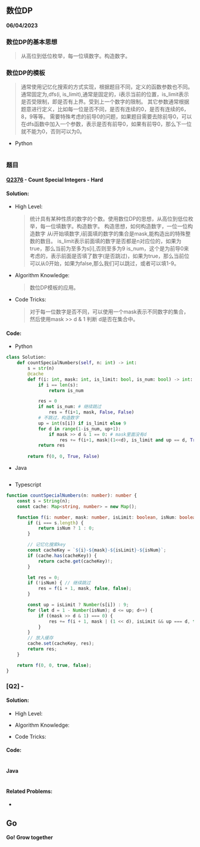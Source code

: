 ## 数位DP

**06/04/2023**


### 数位DP的基本思想
> 从高位到低位枚举，每一位填数字。构造数字。

### 数位DP的模板
> 通常使用记忆化搜索的方式实现，根据题目不同，定义的函数参数也不同。通常固定为,dfs(i, is_limit),通常是固定的，i表示当前的位置，is_limit表示是否受限制，即是否有上界。受到上一个数字的限制。
> 其它参数通常根据题意进行定义，比如每一位是否不同，是否有连续的0，是否有连续的6，8，9等等。
> 需要特殊考虑的前导0的问题，如果题目需要去除前导0，可以在dfs函数中加入一个参数，表示是否有前导0，如果有前导0，那么下一位就不能为0，否则可以为0。

- Python
```python
```

### 题目

#### [Q2376] - Count Special Integers - Hard
#### Solution:

- High Level:
  > 统计具有某种性质的数字的个数。使用数位DP的思想，从高位到低位枚举，每一位填数字。构造数字。
  > 构造思想，如何构造数字，一位一位构造数字
  > 从i开始填数字,i前面填的数字的集合是mask,能构造出的特殊整数的数目。
  > is_limit表示前面填的数字是否都是n对应位的，如果为true，那么当前为至多为s[i],否则至多为9
  > is_num，这个是为前导0来考虑的，表示前面是否填了数字(是否跳过)，如果为true，那么当前位可以从0开始，如果为false,那么我们可以跳过，或者可以填1-9。

- Algorithm Knowledge:
  > 数位DP模板的应用。

- Code Tricks:
  > 对于每一位数字是否不同，可以使用一个mask表示不同数字的集合，然后使用mask >> d & 1 判断 d是否在集合中。


#### Code:

- Python
```python
class Solution:
    def countSpecialNumbers(self, n: int) -> int:
        s = str(n)
        @cache
        def f(i: int, mask: int, is_limit: bool, is_num: bool) -> int:
            if i == len(s):
                return is_num

            res = 0
            if not is_num: # 继续跳过
                res = f(i+1, mask, False, False)
            # 不跳过，构造数字
            up = int(s[i]) if is_limit else 9
            for d in range(1-is_num, up+1):
                if mask >> d & 1 == 0: # mask里面没有d
                    res += f(i+1, mask|(1<<d), is_limit and up == d, True)
            return res 
        
        return f(0, 0, True, False)
```
- Java

```java
```

- Typescript
```typescript
function countSpecialNumbers(n: number): number {
    const s = String(n);
    const cache: Map<string, number> = new Map();

    function f(i: number, mask: number, isLimit: boolean, isNum: boolean): number {
        if (i === s.length) {
            return isNum ? 1 : 0;
        }

        // 记忆化搜索key
        const cacheKey = `${i}-${mask}-${isLimit}-${isNum}`;
        if (cache.has(cacheKey)) {
            return cache.get(cacheKey)!;
        }

        let res = 0;
        if (!isNum) { // 继续跳过
            res = f(i + 1, mask, false, false);
        }

        const up = isLimit ? Number(s[i]) : 9;
        for (let d = 1 - Number(isNum); d <= up; d++) {
            if ((mask >> d & 1) === 0) {
                res += f(i + 1, mask | (1 << d), isLimit && up === d, true);
            }
        }
        // 放入缓存
        cache.set(cacheKey, res);
        return res;
    }

    return f(0, 0, true, false);
}
```

### [Q2] -  

#### Solution:

- High Level:
  > 

- Algorithm Knowledge:
  > 

- Code Tricks:
  > 

#### Code:

```python
```


#### Java

```java
```

#### Related Problems:

- 

## Go
**Go! Grow together**

[//]: # (These are reference links used in the body of this note and get stripped out when the markdown processor does its job. There is no need to format nicely because it shouldn't be seen. Thanks SO -     http://stackoverflow.com/questions/4823468/store-comments-in-markdown-syntax)
   [Q2376]: <https://leetcode.cn/problems/count-special-integers/description/>